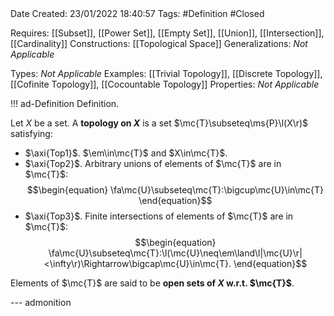 <br />
<br />

Date Created: 23/01/2022 18:40:57
Tags: #Definition #Closed 

Requires: [[Subset]], [[Power Set]], [[Empty Set]], [[Union]], [[Intersection]], [[Cardinality]]
Constructions: [[Topological Space]]
Generalizations: _Not Applicable_

Types: _Not Applicable_
Examples: [[Trivial Topology]], [[Discrete Topology]], [[Cofinite Topology]], [[Cocountable Topology]]
Properties: _Not Applicable_

!!! ad-Definition Definition.

Let $X$ be a set. A **topology on $X$** is a set $\mc{T}\subseteq\ms{P}\l(X\r)$ satisfying:
* $\axi{Top1}$. $\em\in\mc{T}$ and $X\in\mc{T}$.
* $\axi{Top2}$. Arbitrary unions of elements of $\mc{T}$ are in $\mc{T}$:
$$\begin{equation}
    \fa\mc{U}\subseteq\mc{T}:\bigcup\mc{U}\in\mc{T}
\end{equation}$$
* $\axi{Top3}$. Finite intersections of elements of $\mc{T}$ are in $\mc{T}$:
$$\begin{equation}
    \fa\mc{U}\subseteq\mc{T}:\l(\mc{U}\neq\em\land\l|\mc{U}\r|<\infty\r)\Rightarrow\bigcap\mc{U}\in\mc{T}.
\end{equation}$$

Elements of $\mc{T}$ are said to be **open sets of $X$ w.r.t. $\mc{T}$**.

--- admonition
